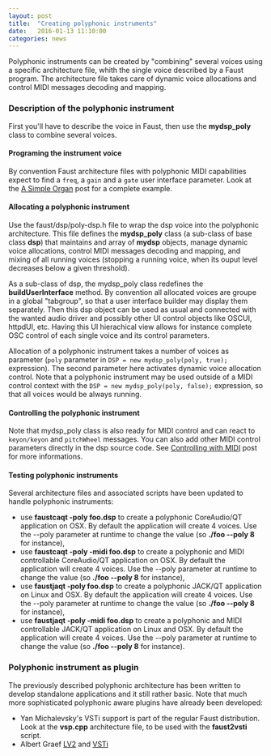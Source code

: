 ```yaml
---
layout: post
title:  "Creating polyphonic instruments"
date:   2016-01-13 11:10:00
categories: news
---
```


Polyphonic instruments can be created by "combining" several voices using a specific architecture file, whith the single voice described by a Faust program. The architecture file takes care of dynamic voice allocations and control MIDI messages decoding and mapping.

### Description of the polyphonic instrument ###

First you'll have to describe the voice in Faust, then use the **mydsp_poly** class to combine several voices.

#### Programing the instrument voice ####

By convention Faust architecture files with polyphonic MIDI capabilities expect to find a `freq`, a `gain` and a `gate` user interface parameter. Look at the [A Simple Organ](http://faust.grame.fr/examples/2015/10/01/organ.html) post for a complete example.

#### Allocating a polyphonic instrument ####

Use the faust/dsp/poly-dsp.h file to wrap the dsp voice into the polyphonic architecture. This file defines the **mydsp_poly** class (a sub-class of base class **dsp**) that maintains and array of **mydsp** objects, manage dynamic voice allocations, control MIDI messages decoding and mapping, and mixing of all running voices (stopping a running voice, when its ouput level decreases below a given threshold). 

As a sub-class of dsp, the mydsp_poly class redefines the **buildUserInterface** method. By convention all allocated voices are groupe in a global "tabgroup", so that a user interface builder may display them separately. Then this dsp object can be used as usual and connected with the wanted audio driver and possibly other UI control objects like OSCUI, httpdUI, etc. Having this UI hierachical view  allows for instance complete OSC control of each single voice and its control parameters. 

Allocation of a polyphonic instrument takes a number of voices as parameter (`poly` parameter in `DSP = new mydsp_poly(poly, true);` expression). The second parameter here activates dynamic voice allocation control. Note that a polyphonic instrument may be used outside of a MIDI control context with the `DSP = new mydsp_poly(poly, false);` expression, so that all voices would be always running.

#### Controlling the polyphonic instrument ####

Note that mydsp_poly class is also ready for MIDI control and can react to `keyon/keyon` and `pitchWheel` messages. You can also add other MIDI control parameters directly in the dsp source code. See [Controlling with MIDI](http://faust.grame.fr/examples/2016/13/01/organ.html) post for more informations.

#### Testing polyphonic instruments ####

Several architecture files and associated scripts have been updated to handle polyphonic instruments:

- use **faustcaqt -poly foo.dsp** to create a polyphonic CoreAudio/QT application on OSX. By default the application will create 4 voices. Use the --poly parameter at runtime to change the value (so **./foo --poly 8** for instance),
- use **faustcaqt -poly -midi foo.dsp** to create a polyphonic and MIDI controllable CoreAudio/QT application on OSX. By default the application will create 4 voices. Use the --poly parameter at runtime to change the value (so **./foo --poly 8** for instance), 
- use **faustjaqt -poly  foo.dsp** to create a polyphonic JACK/QT application on Linux and OSX. By default the application will create 4 voices. Use the --poly parameter at runtime to change the value (so **./foo --poly 8** for instance),
- use **faustjaqt -poly -midi foo.dsp** to create a polyphonic and MIDI controllable JACK/QT application on Linux and OSX. By default the application will create 4 voices. Use the --poly parameter at runtime to change the value (so **./foo --poly 8** for instance). 
 
### Polyphonic instrument as plugin ###

The previously described polyphonic architecture has been written to develop standalone applications and it still rather basic. Note that much more sophisticated polyphonic aware plugins have already been developed:

- Yan Michalevsky's VSTi support is part of the regular Faust distribution. Look at the **vsp.cpp** architecture file, to be used with the **faust2vsti** script.
- Albert Graef [LV2](https://bitbucket.org/agraef/faust-lv2) and [VSTi](https://bitbucket.org/agraef/faust-vst)

